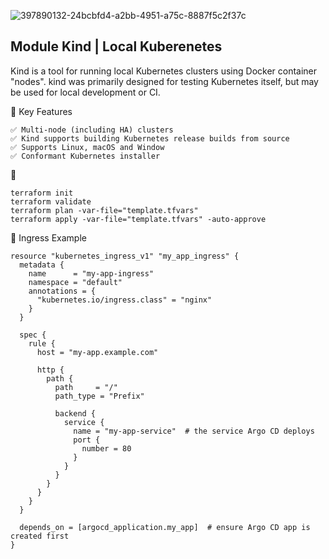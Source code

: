 ![397890132-24bcbfd4-a2bb-4951-a75c-8887f5c2f37c](https://github.com/user-attachments/assets/2f491baf-73be-423d-9e1d-07f5a8839544)

## Module Kind | Local Kuberenetes
Kind is a tool for running local Kubernetes clusters using Docker container "nodes". kind was primarily designed for testing Kubernetes itself, but may be used for local development or CI.


🎯  Key Features
```
✅ Multi-node (including HA) clusters
✅ Kind supports building Kubernetes release builds from source
✅ Supports Linux, macOS and Window
✅ Conformant Kubernetes installer
```

🚀 
```
terraform init
terraform validate
terraform plan -var-file="template.tfvars"
terraform apply -var-file="template.tfvars" -auto-approve
```

🧩 Ingress Example 

```
resource "kubernetes_ingress_v1" "my_app_ingress" {
  metadata {
    name      = "my-app-ingress"
    namespace = "default"
    annotations = {
      "kubernetes.io/ingress.class" = "nginx"
    }
  }

  spec {
    rule {
      host = "my-app.example.com"

      http {
        path {
          path     = "/"
          path_type = "Prefix"

          backend {
            service {
              name = "my-app-service"  # the service Argo CD deploys
              port {
                number = 80
              }
            }
          }
        }
      }
    }
  }

  depends_on = [argocd_application.my_app]  # ensure Argo CD app is created first
}
```

